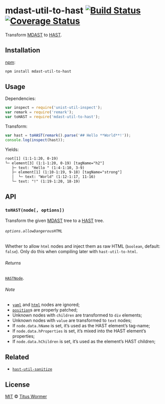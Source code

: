 # mdast-util-to-hast [![Build Status][travis-badge]][travis] [![Coverage Status][codecov-badge]][codecov]

Transform [MDAST][] to [HAST][].

## Installation

[npm][npm-install]:

```bash
npm install mdast-util-to-hast
```

## Usage

Dependencies:

```javascript
var inspect = require('unist-util-inspect');
var remark = require('remark');
var toHAST = require('mdast-util-to-hast');
```

Transform:

```javascript
var hast = toHAST(remark().parse('## Hello **World**!'));
console.log(inspect(hast));
```

Yields:

```txt
root[1] (1:1-1:20, 0-19)
└─ element[3] (1:1-1:20, 0-19) [tagName="h2"]
   ├─ text: "Hello " (1:4-1:10, 3-9)
   ├─ element[1] (1:10-1:19, 9-18) [tagName="strong"]
   │  └─ text: "World" (1:12-1:17, 11-16)
   └─ text: "!" (1:19-1:20, 18-19)
```

## API

### `toHAST(node[, options])`

Transform the given [MDAST][] tree to a [HAST][] tree.

###### `options.allowDangerousHTML`

Whether to allow `html` nodes and inject them as raw HTML (`boolean`,
default: `false`).  Only do this when compiling later with
`hast-util-to-html`.

###### Returns

[`HASTNode`][hast].

###### Note

*   [`yaml`][mdast-yaml] and [`html`][mdast-html] nodes are ignored;
*   [`position`][unist-position]s are properly patched;
*   Unknown nodes with `children` are transformed to `div` elements;
*   Unknown nodes with `value` are transformed to `text` nodes;
*   If `node.data.hName` is set, it’s used as the HAST element’s tag-name;
*   If `node.data.hProperties` is set, it’s mixed into the HAST element’s
    properties;
*   If `node.data.hChildren` is set, it’s used as the element’s HAST
    children;

## Related

*   [`hast-util-sanitize`][hast-util-sanitize]

## License

[MIT][license] © [Titus Wormer][author]

<!-- Definitions -->

[travis-badge]: https://img.shields.io/travis/wooorm/mdast-util-to-hast.svg

[travis]: https://travis-ci.org/wooorm/mdast-util-to-hast

[codecov-badge]: https://img.shields.io/codecov/c/github/wooorm/mdast-util-to-hast.svg

[codecov]: https://codecov.io/github/wooorm/mdast-util-to-hast

[npm-install]: https://docs.npmjs.com/cli/install

[license]: LICENSE

[author]: http://wooorm.com

[mdast]: https://github.com/wooorm/mdast

[hast]: https://github.com/wooorm/hast

[mdast-yaml]: https://github.com/wooorm/mdast#yaml

[mdast-html]: https://github.com/wooorm/mdast#html

[unist-position]: https://github.com/wooorm/unist#location

[hast-util-sanitize]: https://github.com/wooorm/hast-util-sanitize
